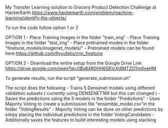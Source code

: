 My Transfer Learning solution to Grocery Product Detection Challenge at HackerEarth
https://www.hackerearth.com/problem/machine-learning/identify-the-objects/

To run the code follow option 1 or 2

OPTION 1
    - Place Training Images in the folder "train_img"
    - Place Training Images in the folder "test_img"
    - Place pretrained modes in the folder "finetune_models/imagenet_models/" 
	- Pretrained models can be found here
	  https://github.com/flyyufelix/cnn_finetune

OPTION 2
    - Download the entire setup from the Google Drive Link
      https://drive.google.com/open?id=0Bx84R0HH6GEIcXI4MTZOTm0yeHM


To generate results, run the script "generate_submission.sh"

The script does the following
    - Trains 5 Densenet models using different validation subsets ( currently using DENSENET169 but this can changed )
    - Saves the predictions using the 5 models in the folder "Predictions"
    - Uses Majority Voting to create a submisssion file "ensemble_model.csv"in the folder "VotingResults"
    	- Majority Voting can be done on other predictions by simpy placing the individual predictions in the folder VotingCandidates
    - Additionally saves the features to build interesting models using stacking 

